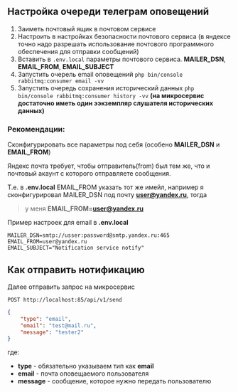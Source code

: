 ## Настройка очереди телеграм оповещений

1. Заиметь почтовый ящик в почтовом сервисе
2. Настроить в настройках безопасности почтового сервиса (в яндексе точно надо разрешать использование почтового программного обеспечения для отправки сообщений)
3. Вставить в `.env.local` параметры почтового сервиса. **MAILER_DSN**, **EMAIL_FROM**, **EMAIL_SUBJECT**
4. Запустить очерель email оповещений `php bin/console rabbitmq:consumer email -vv`
5. Запустить очередь сохранения исторический данных `php bin/console rabbitmq:consumer history -vv` **(на микросервис достаточно иметь один ээкземпляр слушателя исторических данных)**

### Рекомендации:

Сконфигурировать все параметры под себя (особено **MAILER_DSN** и **EMAIL_FROM**)

Яндекс почта требует, чтобы отправитель(from) был тем же, что и почтовый акаунт с которого отправляете сообщения.

Т.е. в **.env.local** EMAIL_FROM указать тот же имейл, например я сконфигурировал MAILER_DSN под почту **user@yandex.ru**, тогда
> у меня **EMAIL_FROM=user@yandex.ru**

Пример настроек для email в **.env.local**

```shell
MAILER_DSN=smtp://usser:password@smtp.yandex.ru:465
EMAIL_FROM=user@yandex.ru
EMAIL_SUBJECT="Notification service notify"
```

## Как отправить нотификацию

Далее отправить запрос на микросервис

`POST http://localhost:85/api/v1/send`

```json
{
    "type": "email",
    "email": "test@mail.ru",
    "message": "tester2"
}
```

где:
- **type** - обязательно указываем тип как **email**
- **email** - почта оповещаемого пользователя
- **message** - сообщение, которое нужно передать пользователю